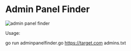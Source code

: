 # Admin Panel Finder

![admin panel finder](https://github.com/dursunkatar/admin-panel-finder/blob/master/screen.jpg)


Usage:

go run adminpanelfinder.go https://target.com admins.txt


